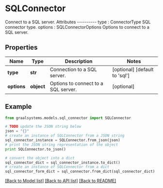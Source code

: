 # SQLConnector

Connect to a SQL server.  Attributes ---------- type : ConnectorType     SQL connector type. options : SQLConnectorOptions     Options to connect to a SQL server.

## Properties

Name | Type | Description | Notes
------------ | ------------- | ------------- | -------------
**type** | **str** | Connection to a SQL server. | [optional] [default to 'sql']
**options** | **object** | Options to connect to a SQL server. | [optional] 

## Example

```python
from graalsystems.models.sql_connector import SQLConnector

# TODO update the JSON string below
json = "{}"
# create an instance of SQLConnector from a JSON string
sql_connector_instance = SQLConnector.from_json(json)
# print the JSON string representation of the object
print SQLConnector.to_json()

# convert the object into a dict
sql_connector_dict = sql_connector_instance.to_dict()
# create an instance of SQLConnector from a dict
sql_connector_form_dict = sql_connector.from_dict(sql_connector_dict)
```
[[Back to Model list]](../README.md#documentation-for-models) [[Back to API list]](../README.md#documentation-for-api-endpoints) [[Back to README]](../README.md)


